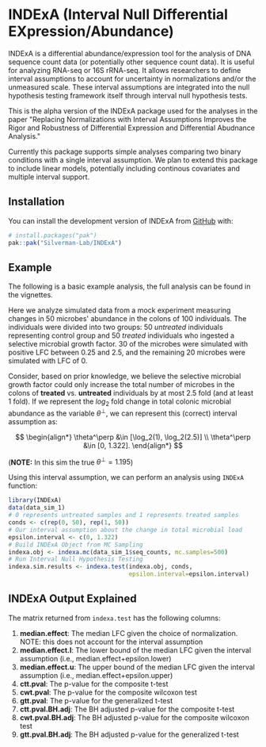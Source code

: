 
# INDExA (Interval Null Differential EXpression/Abundance)

<!-- badges: start -->
<!-- badges: end -->

INDExA is a differential abundance/expression tool for the analysis
of DNA sequence count data (or potentially other sequence count data).
It is useful for analyzing RNA-seq or 16S rRNA-seq. It allows researchers
to define interval assumptions to account for uncertainty in normalizations
and/or the unmeasured scale. These interval assumptions are integrated into
the null hypothesis testing framework itself through interval null hypothesis
tests.

This is the alpha version of the INDExA package used for the analyses in the paper
"Replacing Normalizations with Interval Assumptions Improves the Rigor and Robustness
of Differential Expression and Differential Abudnance Analysis."

Currently this package supports simple analyses comparing two binary conditions with a
single interval assumption. We plan to extend this package to include linear models,
potentially including continous covariates and multiple interval support.

## Installation

You can install the development version of INDExA from [GitHub](https://github.com/) with:

``` r
# install.packages("pak")
pak::pak("Silverman-Lab/INDExA")
```
## Example

The following is a basic example analysis, the full analysis can be found in
the vignettes.

Here we analyze simulated data from a mock experiment measuring changes in
50 microbes' abundance in the colons of 100 individuals. The individuals were
divided into two groups: 50 *untreated* individuals representing control group
and 50 *treated* individuals who ingested a selective microbial growth factor.
30 of the microbes were simulated with positive LFC between 0.25 and 2.5, and
the remaining 20 microbes were simulated with LFC of 0.

Consider, based on prior knowledge, we believe the selective microbial growth
factor could only increase the total number of microbes in the colons of
**treated** vs. **untreated** individuals by at most 2.5 fold (and at least 1
fold). If we represent the $log_2$ fold change in total colonic microbial
abundance as the variable $\theta^\perp$, we can represent this (correct)
interval assumption as:

$$
\begin{align*}
  \theta^\perp &\in [\log_2(1), \log_2(2.5)] \\
  \theta^\perp &\in [0, 1.322].
\end{align*}
$$

(**NOTE:** In this sim the true $\theta^\perp=1.195$)

Using this interval assumption, we can perform an analysis using `INDExA`
function:

```R
library(INDExA)
data(data_sim_1)
# 0 represents untreated samples and 1 represents treated samples
conds <- c(rep(0, 50), rep(1, 50))
# Our interval assumption about the change in total microbial load
epsilon.interval <- c(0, 1.322)
# Build INDExA Object from MC Sampling
indexa.obj <- indexa.mc(data_sim_1$seq_counts, mc.samples=500)
# Run Interval Null Hypothesis Testing
indexa.sim.results <- indexa.test(indexa.obj, conds,
                                  epsilon.interval=epsilon.interval)
```
## INDExA Output Explained

The matrix returned from `indexa.test` has the following columns:

1. **median.effect**: The median LFC given the choice of normalization. NOTE: this does not account for the interval assumption
2. **median.effect.l**: The lower bound of the median LFC given the interval assumption (i.e., median.effect+epsilon.lower)
3. **median.effect.u**: The upper bound of the median LFC given the interval assumption (i.e., median.effect+epsilon.upper)
4. **ctt.pval**: The p-value for the composite t-test
5. **cwt.pval**: The p-value for the composite wilcoxon test
6. **gtt.pval**: The p-value for the generalized t-test
7. **ctt.pval.BH.adj**: The BH adjusted p-value for the composite t-test
8. **cwt.pval.BH.adj**: The BH adjusted p-value for the composite wilcoxon test
9. **gtt.pval.BH.adj**: The BH adjusted p-value for the generalized t-test

